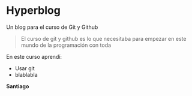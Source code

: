 # Hyperblog
Un blog para el curso de Git y Github
>El curso de git y github es lo que necesitaba para empezar en este mundo de la programación con toda

En este curso aprendí:
- Usar git
- blablabla

**Santiago**
